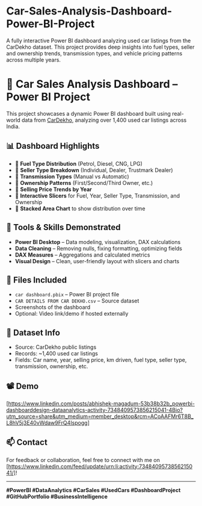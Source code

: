 # Car-Sales-Analysis-Dashboard-Power-BI-Project
A fully interactive Power BI dashboard analyzing used car listings from the CarDekho dataset. This project provides deep insights into fuel types, seller and ownership trends, transmission types, and vehicle pricing patterns across multiple years.

# 🚗 Car Sales Analysis Dashboard – Power BI Project

This project showcases a dynamic Power BI dashboard built using real-world data from [CarDekho](https://www.cardekho.com/), analyzing over 1,400 used car listings across India.

## 📊 Dashboard Highlights

- 🔹 **Fuel Type Distribution** (Petrol, Diesel, CNG, LPG)
- 🔹 **Seller Type Breakdown** (Individual, Dealer, Trustmark Dealer)
- 🔹 **Transmission Types** (Manual vs Automatic)
- 🔹 **Ownership Patterns** (First/Second/Third Owner, etc.)
- 🔹 **Selling Price Trends by Year**
- 🔹 **Interactive Slicers** for Fuel, Year, Seller Type, Transmission, and Ownership
- 🔹 **Stacked Area Chart** to show distribution over time

## 📌 Tools & Skills Demonstrated

- **Power BI Desktop** – Data modeling, visualization, DAX calculations
- **Data Cleaning** – Removing nulls, fixing formatting, optimizing fields
- **DAX Measures** – Aggregations and calculated metrics
- **Visual Design** – Clean, user-friendly layout with slicers and charts

## 📁 Files Included

- `car dashboard.pbix` – Power BI project file
- `CAR DETAILS FROM CAR DEKHO.csv` – Source dataset
- Screenshots of the dashboard
- Optional: Video link/demo if hosted externally

## 📂 Dataset Info

- Source: CarDekho public listings
- Records: ~1,400 used car listings
- Fields: Car name, year, selling price, km driven, fuel type, seller type, transmission, ownership, etc.

## 📽️ Demo

[https://www.linkedin.com/posts/abhishek-magadum-53b38b32b_powerbi-dashboarddesign-dataanalytics-activity-7348409573856215041-4Bio?utm_source=share&utm_medium=member_desktop&rcm=ACoAAFMr6T8B_L8hV5j3E40vWdaw9FrQ4Ispogg]

## 📫 Contact

For feedback or collaboration, feel free to connect with me on [https://www.linkedin.com/feed/update/urn:li:activity:7348409573856215041/]!

---

**#PowerBI #DataAnalytics #CarSales #UsedCars #DashboardProject #GitHubPortfolio #BusinessIntelligence**
